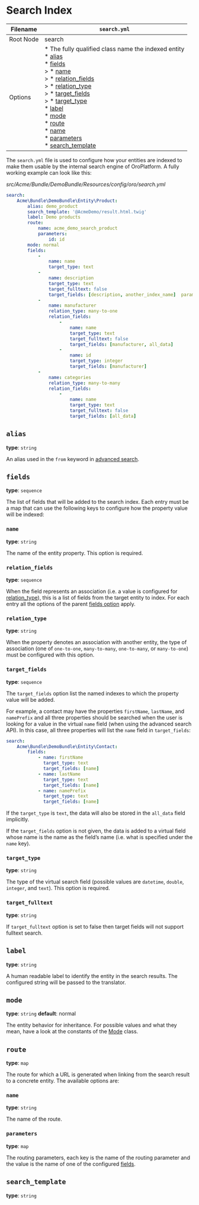 # Search Index

| Filename   | `search.yml`                                                                                                                                                                                                                                                                                                                                                                                                                      |
|------------|-----------------------------------------------------------------------------------------------------------------------------------------------------------------------------------------------------------------------------------------------------------------------------------------------------------------------------------------------------------------------------------------------------------------------------------|
| Root Node  | search                                                                                                                                                                                                                                                                                                                                                                                                                            |
| Options    | * The fully qualified class name the indexed entity<br/>  \* [alias]()<br/>  \* [fields]()<br/>  > * [name](#reference-format-search-fields-name)<br/>  > * [relation_fields]()<br/>  > * [relation_type]()<br/>  > * [target_fields]()<br/>  > * [target_type]()<br/>  * [label]()<br/>  * [mode]()<br/>  * [route]()<br/>    * [name](#reference-format-search-route-name)<br/>    * [parameters]()<br/>  * [search_template]() |

The `search.yml` file is used to configure how your entities are indexed to make them usable by
the internal search engine of OroPlatform. A fully working example can look like this:

*src/Acme/Bundle/DemoBundle/Resources/config/oro/search.yml*
```yaml
search:
    Acme\Bundle\DemoBundle\Entity\Product:
        alias: demo_product
        search_template: '@AcmeDemo/result.html.twig'
        label: Demo products
        route:
            name: acme_demo_search_product
            parameters:
                id: id
        mode: normal
        fields:
            -
                name: name
                target_type: text
            -
                name: description
                target_type: text
                target_fulltext: false
                target_fields: [description, another_index_name]  parameter.
            -
                name: manufacturer
                relation_type: many-to-one
                relation_fields:
                    -
                        name: name
                        target_type: text
                        target_fulltext: false
                        target_fields: [manufacturer, all_data]
                    -
                        name: id
                        target_type: integer
                        target_fields: [manufacturer]
            -
                name: categories
                relation_type: many-to-many
                relation_fields:
                    -
                        name: name
                        target_type: text
                        target_fulltext: false
                        target_fields: [all_data]
```

## `alias`

**type**: `string`

An alias used in the `from` keyword in [advanced search](../../../api/advanced-search.md#advanced-search-api).

<a id="reference-format-search-fields"></a>

## `fields`

**type**: `sequence`

The list of fields that will be added to the search index. Each entry must be a map that can use
the following keys to configure how the property value will be indexed:

<a id="reference-format-search-fields-name"></a>

### `name`

**type**: `string`

The name of the entity property. This option is required.

### `relation_fields`

**type**: `sequence`

When the field represents an association (i.e. a value is configured for [relation_type]()), this is
a list of fields from the target entity to index. For each entry all the options of the parent
[fields option](#reference-format-search-fields) apply.

### `relation_type`

**type**: `string`

When the property denotes an association with another entity, the type of association (one of
`one-to-one`, `many-to-many`, `one-to-many`, or `many-to-one`) must be configured with this
option.

### `target_fields`

**type**: `sequence`

The `target_fields` option list the named indexes to which the property value will be added.

For example, a contact may have the properties `firstName`, `lastName`, and `namePrefix` and
all three properties should be searched when the user is looking for a value in the virtual
`name` field (when using the advanced search API). In this case, all three properties will list
the `name` field in `target_fields`:

```yaml
search:
    Acme\Bundle\DemoBundle\Entity\Contact:
        fields:
            - name: firstName
              target_type: text
              target_fields: [name]
            - name: lastName
              target_type: text
              target_fields: [name]
            - name: namePrefix
              target_type: text
              target_fields: [name]
```

If the `target_type` is `text`, the data will also be stored in the `all_data` field
implicitly.

If the `target_fields` option is not given, the data is added to a virtual field whose name is
the name as the field’s name (i.e. what is specified under the `name` key).

### `target_type`

**type**: `string`

The type of the virtual search field (possible values are `datetime`, `double`, `integer`,
and `text`). This option is required.

### `target_fulltext`

**type**: `string`

If `target_fulltext` option is set to false then target fields will not support fulltext search.

## `label`

**type**: `string`

A human readable label to identify the entity in the search results. The configured string will be
passed to the translator.

## `mode`

**type**: `string` **default**: normal

The entity behavior for inheritance. For possible values and what they mean, have a look at the
constants of the <a href="https://github.com/oroinc/platform/blob/5.1/src/Oro/Bundle/SearchBundle/Query/Mode.php" target="_blank">Mode</a> class.

<a id="reference-format-search-route-name"></a>

## `route`

**type**: `map`

The route for which a URL is generated when linking from the search result to a concrete entity.
The available options are:

### `name`

**type**: `string`

The name of the route.

### `parameters`

**type**: `map`

The routing parameters, each key is the name of the routing parameter and the value is the name of
one of the configured [fields](#reference-format-search-fields).

## `search_template`

**type**: `string`

<!-- Frontend -->
